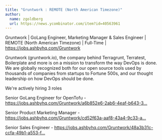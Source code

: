 ```yaml
---
title: "Gruntwork : REMOTE (North American Timezone)"
author:
  name: zgoldberg
  url: https://news.ycombinator.com/item?id=40563961
---
```

Gruntwork | GoLang Engineer, Marketing Manager &amp; Sales Engineer | REMOTE (North American Timezone) | Full-Time | <a href="https:&#x2F;&#x2F;jobs.ashbyhq.com&#x2F;Gruntwork">https:&#x2F;&#x2F;jobs.ashbyhq.com&#x2F;Gruntwork</a>

Gruntwork (gruntwork.io), the company behind Terragrunt, Terratest, Boilerplate and more is on a mission to transform the way DevOps is done. We are globally recognized both for our open source tools used by thousands of companies from startups to Fortune 500s, and our thought leadership on how DevOps should be done.

We&#x27;re actively hiring 3 roles

Senior GoLang Engineer for OpenTofu - <a href="https:&#x2F;&#x2F;jobs.ashbyhq.com&#x2F;Gruntwork&#x2F;a6b852e6-2ab6-4eaf-b643-37b080633f1b">https:&#x2F;&#x2F;jobs.ashbyhq.com&#x2F;Gruntwork&#x2F;a6b852e6-2ab6-4eaf-b643-3...</a>

Senior Product Marketing Manager - <a href="https:&#x2F;&#x2F;jobs.ashbyhq.com&#x2F;Gruntwork&#x2F;cd52f63a-aaf8-43a4-9c33-a3543de9bc55">https:&#x2F;&#x2F;jobs.ashbyhq.com&#x2F;Gruntwork&#x2F;cd52f63a-aaf8-43a4-9c33-a...</a>

Senior Sales Engineer - <a href="https:&#x2F;&#x2F;jobs.ashbyhq.com&#x2F;Gruntwork&#x2F;48a3b31c-ccfa-49b1-a553-f410669718dd">https:&#x2F;&#x2F;jobs.ashbyhq.com&#x2F;Gruntwork&#x2F;48a3b31c-ccfa-49b1-a553-f...</a>
